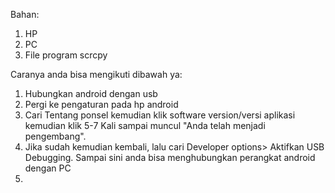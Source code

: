 Bahan:
1. HP
2. PC
3. File program scrcpy

Caranya anda bisa mengikuti dibawah ya:

1. Hubungkan android dengan usb
2. Pergi ke pengaturan pada hp android
3. Cari Tentang ponsel kemudian klik software version/versi aplikasi kemudian klik 5-7 Kali sampai muncul "Anda telah menjadi pengembang".
4. Jika sudah kemudian kembali, lalu cari Developer options> Aktifkan USB Debugging. Sampai sini anda bisa menghubungkan perangkat android dengan PC
5. 
